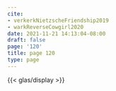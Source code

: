 ```yaml
---
cite:
- verkerkNietzscheFriendship2019
- warkReverseCowgirl2020
date: 2021-11-21 14:13:04-08:00
draft: false
page: '120'
title: page 120
type: page
---
```


{{< glas/display >}}